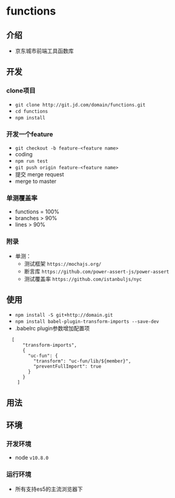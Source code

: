 # functions

## 介绍
- 京东城市前端工具函数库

## 开发
### clone项目
- `git clone http://git.jd.com/domain/functions.git`
- `cd functions`
- `npm install`

### 开发一个feature
- `git checkout -b feature-<feature name>`
- coding
- `npm run test`
- `git push origin feature-<feature name>`
- 提交 merge request
- merge to master

### 单测覆盖率
- functions = 100%
- branches > 90%
- lines > 90%

### 附录
- 单测：
  - 测试框架 `https://mochajs.org/`
  - 断言库 `https://github.com/power-assert-js/power-assert`
  - 测试覆盖率 `https://github.com/istanbuljs/nyc`


## 使用
- `npm install -S git+http://domain.git`
- `npm install babel-plugin-transform-imports --save-dev `
-  .babelrc plugin参数增加配置项
```
  [
      "transform-imports",
      {
        "uc-fun": {
          "transform": "uc-fun/lib/${member}",
          "preventFullImport": true
        }
      }
    ]
```


## 用法


## 环境
### 开发环境
- node `v10.8.0`

### 运行环境
- 所有支持es5的主流浏览器下

